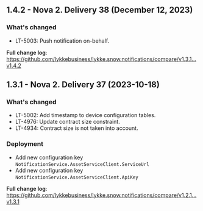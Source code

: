 ## 1.4.2 - Nova 2. Delivery 38 (December 12, 2023)
### What's changed
* LT-5003: Push notification on-behalf.


**Full change log**: https://github.com/lykkebusiness/lykke.snow.notifications/compare/v1.3.1...v1.4.2

## 1.3.1 - Nova 2. Delivery 37 (2023-10-18)
### What's changed
* LT-5002: Add timestamp to device configuration tables.
* LT-4976: Update contract size constraint.
* LT-4934: Contract size is not taken into account.

### Deployment
* Add new configuration key `NotificationService.AssetServiceClient.ServiceUrl`
* Add new configuration key `NotificationService.AssetServiceClient.ApiKey`


**Full change log**: https://github.com/lykkebusiness/lykke.snow.notifications/compare/v1.2.1...v1.3.1
